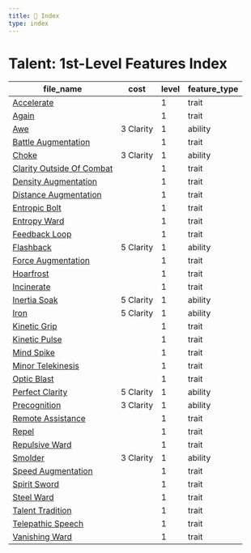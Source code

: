 ```yaml
---
title: 📑 Index
type: index
---
```


# Talent: 1st-Level Features Index

| file_name                                                       | cost      | level | feature_type |
| --------------------------------------------------------------- | --------- | ----- | ------------ |
| [Accelerate](../Accelerate)                                     |           | 1     | trait        |
| [Again](../Again)                                               |           | 1     | trait        |
| [Awe](../Awe)                                                   | 3 Clarity | 1     | ability      |
| [Battle Augmentation](../Battle%20Augmentation)                 |           | 1     | trait        |
| [Choke](../Choke)                                               | 3 Clarity | 1     | ability      |
| [Clarity Outside Of Combat](../Clarity%20Outside%20Of%20Combat) |           | 1     | trait        |
| [Density Augmentation](../Density%20Augmentation)               |           | 1     | trait        |
| [Distance Augmentation](../Distance%20Augmentation)             |           | 1     | trait        |
| [Entropic Bolt](../Entropic%20Bolt)                             |           | 1     | trait        |
| [Entropy Ward](../Entropy%20Ward)                               |           | 1     | trait        |
| [Feedback Loop](../Feedback%20Loop)                             |           | 1     | trait        |
| [Flashback](../Flashback)                                       | 5 Clarity | 1     | ability      |
| [Force Augmentation](../Force%20Augmentation)                   |           | 1     | trait        |
| [Hoarfrost](../Hoarfrost)                                       |           | 1     | trait        |
| [Incinerate](../Incinerate)                                     |           | 1     | trait        |
| [Inertia Soak](../Inertia%20Soak)                               | 5 Clarity | 1     | ability      |
| [Iron](../Iron)                                                 | 5 Clarity | 1     | ability      |
| [Kinetic Grip](../Kinetic%20Grip)                               |           | 1     | trait        |
| [Kinetic Pulse](../Kinetic%20Pulse)                             |           | 1     | trait        |
| [Mind Spike](../Mind%20Spike)                                   |           | 1     | trait        |
| [Minor Telekinesis](../Minor%20Telekinesis)                     |           | 1     | trait        |
| [Optic Blast](../Optic%20Blast)                                 |           | 1     | trait        |
| [Perfect Clarity](../Perfect%20Clarity)                         | 5 Clarity | 1     | ability      |
| [Precognition](../Precognition)                                 | 3 Clarity | 1     | ability      |
| [Remote Assistance](../Remote%20Assistance)                     |           | 1     | trait        |
| [Repel](../Repel)                                               |           | 1     | trait        |
| [Repulsive Ward](../Repulsive%20Ward)                           |           | 1     | trait        |
| [Smolder](../Smolder)                                           | 3 Clarity | 1     | ability      |
| [Speed Augmentation](../Speed%20Augmentation)                   |           | 1     | trait        |
| [Spirit Sword](../Spirit%20Sword)                               |           | 1     | trait        |
| [Steel Ward](../Steel%20Ward)                                   |           | 1     | trait        |
| [Talent Tradition](../Talent%20Tradition)                       |           | 1     | trait        |
| [Telepathic Speech](../Telepathic%20Speech)                     |           | 1     | trait        |
| [Vanishing Ward](../Vanishing%20Ward)                           |           | 1     | trait        |
